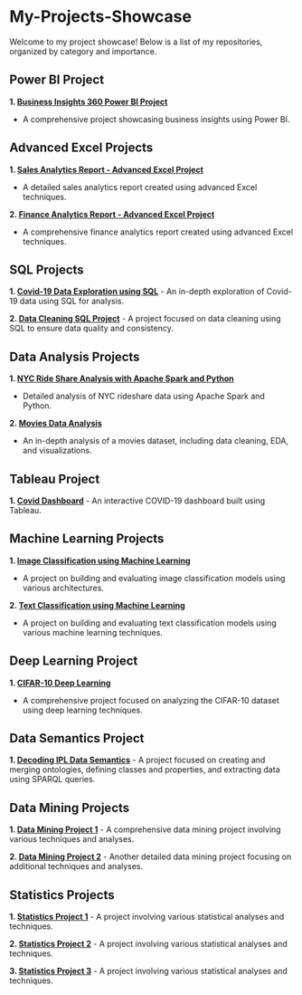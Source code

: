 # My-Projects-Showcase
Welcome to my project showcase! Below is a list of my repositories, organized by category and importance.

## Power BI Project
**1. [Business Insights 360 Power BI Project](https://github.com/VidhyaaShree15/Business-Insights-360-Power-BI-Project)**
   - A comprehensive project showcasing business insights using Power BI.
     
## Advanced Excel Projects
**1. [Sales Analytics Report - Advanced Excel Project](https://github.com/VidhyaaShree15/Sales-Analytics-Report---Advanced-Excel-Project)**
   - A detailed sales analytics report created using advanced Excel techniques.
     
**2. [Finance Analytics Report - Advanced Excel Project](https://github.com/VidhyaaShree15/Finance-Analytics-Report-Advance-Excel-Project)**
   - A comprehensive finance analytics report created using advanced Excel techniques.

## SQL Projects
**1. [Covid-19 Data Exploration using SQL](https://github.com/VidhyaaShree15/Covid19-Data-Exploration-using-SQL)**
    - An in-depth exploration of Covid-19 data using SQL for analysis.
    
**2. [Data Cleaning SQL Project](https://github.com/VidhyaaShree15/Data-Cleaning-SQL-Project)**
    - A project focused on data cleaning using SQL to ensure data quality and consistency.

## Data Analysis Projects
 **1. [NYC Ride Share Analysis with Apache Spark and Python](https://github.com/VidhyaaShree15/NYC-Ride-Share-Analysis-with-Apache-Spark-and-Python)**
   - Detailed analysis of NYC rideshare data using Apache Spark and Python.

 **2. [Movies Data Analysis](https://github.com/VidhyaaShree15/Movies-Data-Analysis)**
   - An in-depth analysis of a movies dataset, including data cleaning, EDA, and visualizations.

## Tableau Project
**1. [Covid Dashboard](https://github.com/yourusername/covid-dashboard)**
    - An interactive COVID-19 dashboard built using Tableau.

## Machine Learning Projects
**1. [Image Classification using Machine Learning](https://github.com/VidhyaaShree15/Image-Classification-using-Machine-Learning)**
   - A project on building and evaluating image classification models using various architectures.

**2. [Text Classification using Machine Learning](https://github.com/VidhyaaShree15/Text-Classification-using-Machine-Learning)**
   - A project on building and evaluating text classification models using various machine learning techniques.

## Deep Learning Project
**1. [CIFAR-10 Deep Learning](https://github.com/VidhyaaShree15/CIFAR-10-Deep-Learning)**
   - A comprehensive project focused on analyzing the CIFAR-10 dataset using deep learning techniques.

## Data Semantics Project
**1. [Decoding IPL Data Semantics](https://github.com/VidhyaaShree15/Decoding-IPL-Data-Semantics)**
    - A project focused on creating and merging ontologies, defining classes and properties, and extracting data using SPARQL queries.

## Data Mining Projects
**1. [Data Mining Project 1](https://github.com/VidhyaaShree15/Data-Mining-Project-1)**
    - A comprehensive data mining project involving various techniques and analyses.

**2. [Data Mining Project 2](https://github.com/VidhyaaShree15/Data-Mining-Project-2)**
    - Another detailed data mining project focusing on additional techniques and analyses.

## Statistics Projects
**1. [Statistics Project 1](https://github.com/VidhyaaShree15/Statistics-Project-1)**
    - A project involving various statistical analyses and techniques.

**2. [Statistics Project 2](https://github.com/VidhyaaShree15/Statistics-Project-2)**
    - A project involving various statistical analyses and techniques.

**3. [Statistics Project 3](https://github.com/VidhyaaShree15/Statistics-Project-3)**
    - A project involving various statistical analyses and techniques.
